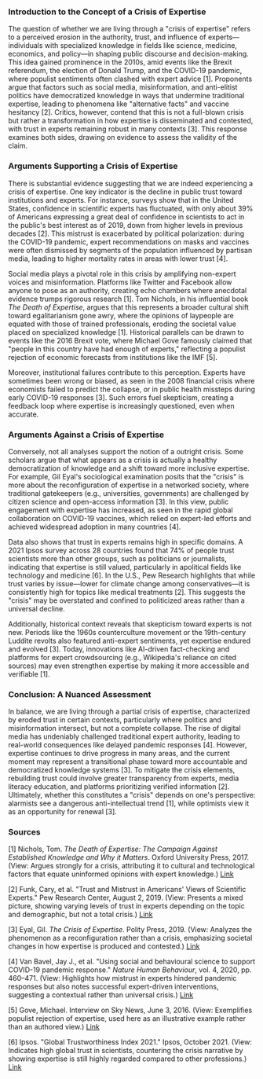 ### Introduction to the Concept of a Crisis of Expertise

The question of whether we are living through a "crisis of expertise" refers to a perceived erosion in the authority, trust, and influence of experts—individuals with specialized knowledge in fields like science, medicine, economics, and policy—in shaping public discourse and decision-making. This idea gained prominence in the 2010s, amid events like the Brexit referendum, the election of Donald Trump, and the COVID-19 pandemic, where populist sentiments often clashed with expert advice [1]. Proponents argue that factors such as social media, misinformation, and anti-elitist politics have democratized knowledge in ways that undermine traditional expertise, leading to phenomena like "alternative facts" and vaccine hesitancy [2]. Critics, however, contend that this is not a full-blown crisis but rather a transformation in how expertise is disseminated and contested, with trust in experts remaining robust in many contexts [3]. This response examines both sides, drawing on evidence to assess the validity of the claim.

### Arguments Supporting a Crisis of Expertise

There is substantial evidence suggesting that we are indeed experiencing a crisis of expertise. One key indicator is the decline in public trust toward institutions and experts. For instance, surveys show that in the United States, confidence in scientific experts has fluctuated, with only about 39% of Americans expressing a great deal of confidence in scientists to act in the public's best interest as of 2019, down from higher levels in previous decades [2]. This mistrust is exacerbated by political polarization: during the COVID-19 pandemic, expert recommendations on masks and vaccines were often dismissed by segments of the population influenced by partisan media, leading to higher mortality rates in areas with lower trust [4].

Social media plays a pivotal role in this crisis by amplifying non-expert voices and misinformation. Platforms like Twitter and Facebook allow anyone to pose as an authority, creating echo chambers where anecdotal evidence trumps rigorous research [1]. Tom Nichols, in his influential book *The Death of Expertise*, argues that this represents a broader cultural shift toward egalitarianism gone awry, where the opinions of laypeople are equated with those of trained professionals, eroding the societal value placed on specialized knowledge [1]. Historical parallels can be drawn to events like the 2016 Brexit vote, where Michael Gove famously claimed that "people in this country have had enough of experts," reflecting a populist rejection of economic forecasts from institutions like the IMF [5].

Moreover, institutional failures contribute to this perception. Experts have sometimes been wrong or biased, as seen in the 2008 financial crisis where economists failed to predict the collapse, or in public health missteps during early COVID-19 responses [3]. Such errors fuel skepticism, creating a feedback loop where expertise is increasingly questioned, even when accurate.

### Arguments Against a Crisis of Expertise

Conversely, not all analyses support the notion of a outright crisis. Some scholars argue that what appears as a crisis is actually a healthy democratization of knowledge and a shift toward more inclusive expertise. For example, Gil Eyal's sociological examination posits that the "crisis" is more about the reconfiguration of expertise in a networked society, where traditional gatekeepers (e.g., universities, governments) are challenged by citizen science and open-access information [3]. In this view, public engagement with expertise has increased, as seen in the rapid global collaboration on COVID-19 vaccines, which relied on expert-led efforts and achieved widespread adoption in many countries [4].

Data also shows that trust in experts remains high in specific domains. A 2021 Ipsos survey across 28 countries found that 74% of people trust scientists more than other groups, such as politicians or journalists, indicating that expertise is still valued, particularly in apolitical fields like technology and medicine [6]. In the U.S., Pew Research highlights that while trust varies by issue—lower for climate change among conservatives—it is consistently high for topics like medical treatments [2]. This suggests the "crisis" may be overstated and confined to politicized areas rather than a universal decline.

Additionally, historical context reveals that skepticism toward experts is not new. Periods like the 1960s counterculture movement or the 19th-century Luddite revolts also featured anti-expert sentiments, yet expertise endured and evolved [3]. Today, innovations like AI-driven fact-checking and platforms for expert crowdsourcing (e.g., Wikipedia's reliance on cited sources) may even strengthen expertise by making it more accessible and verifiable [1].

### Conclusion: A Nuanced Assessment

In balance, we are living through a partial crisis of expertise, characterized by eroded trust in certain contexts, particularly where politics and misinformation intersect, but not a complete collapse. The rise of digital media has undeniably challenged traditional expert authority, leading to real-world consequences like delayed pandemic responses [4]. However, expertise continues to drive progress in many areas, and the current moment may represent a transitional phase toward more accountable and democratized knowledge systems [3]. To mitigate the crisis elements, rebuilding trust could involve greater transparency from experts, media literacy education, and platforms prioritizing verified information [2]. Ultimately, whether this constitutes a "crisis" depends on one's perspective: alarmists see a dangerous anti-intellectual trend [1], while optimists view it as an opportunity for renewal [3].

### Sources

[1] Nichols, Tom. *The Death of Expertise: The Campaign Against Established Knowledge and Why it Matters*. Oxford University Press, 2017. (View: Argues strongly for a crisis, attributing it to cultural and technological factors that equate uninformed opinions with expert knowledge.) [Link](https://global.oup.com/academic/product/the-death-of-expertise-9780190469412)

[2] Funk, Cary, et al. "Trust and Mistrust in Americans' Views of Scientific Experts." Pew Research Center, August 2, 2019. (View: Presents a mixed picture, showing varying levels of trust in experts depending on the topic and demographic, but not a total crisis.) [Link](https://www.pewresearch.org/science/2019/08/02/trust-and-mistrust-in-americans-views-of-scientific-experts/)

[3] Eyal, Gil. *The Crisis of Expertise*. Polity Press, 2019. (View: Analyzes the phenomenon as a reconfiguration rather than a crisis, emphasizing societal changes in how expertise is produced and contested.) [Link](https://www.politybooks.com/bookdetail?book_slug=the-crisis-of-expertise--9780745665788)

[4] Van Bavel, Jay J., et al. "Using social and behavioural science to support COVID-19 pandemic response." *Nature Human Behaviour*, vol. 4, 2020, pp. 460–471. (View: Highlights how mistrust in experts hindered pandemic responses but also notes successful expert-driven interventions, suggesting a contextual rather than universal crisis.) [Link](https://www.nature.com/articles/s41562-020-0884-z)

[5] Gove, Michael. Interview on Sky News, June 3, 2016. (View: Exemplifies populist rejection of expertise, used here as an illustrative example rather than an authored view.) [Link](https://www.youtube.com/watch?v=GGgiGtJk7MA)

[6] Ipsos. "Global Trustworthiness Index 2021." Ipsos, October 2021. (View: Indicates high global trust in scientists, countering the crisis narrative by showing expertise is still highly regarded compared to other professions.) [Link](https://www.ipsos.com/en/global-trustworthiness-index-2021)